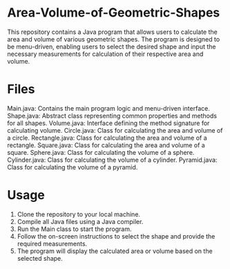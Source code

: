 # Area-Volume-of-Geometric-Shapes
This repository contains a Java program that allows users to calculate the area and volume of various geometric shapes. The program is designed to be menu-driven, enabling users to select the desired shape and input the necessary measurements for calculation of their respective area and volume.

# Files
Main.java: Contains the main program logic and menu-driven interface.
Shape.java: Abstract class representing common properties and methods for all shapes.
Volume.java: Interface defining the method signature for calculating volume.
Circle.java: Class for calculating the area and volume of a circle.
Rectangle.java: Class for calculating the area and volume of a rectangle.
Square.java: Class for calculating the area and volume of a square.
Sphere.java: Class for calculating the volume of a sphere.
Cylinder.java: Class for calculating the volume of a cylinder.
Pyramid.java: Class for calculating the volume of a pyramid.

# Usage 
1. Clone the repository to your local machine.
2. Compile all Java files using a Java compiler.
3. Run the Main class to start the program.
4. Follow the on-screen instructions to select the shape and provide the required measurements.
5. The program will display the calculated area or volume based on the selected shape.
